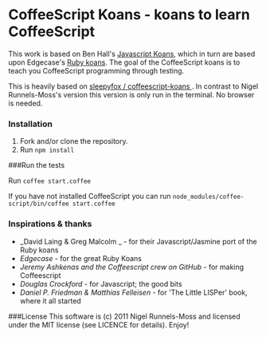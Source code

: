 # CoffeeScript Koans - koans to learn CoffeeScript #

This work is based on Ben Hall's [Javascript Koans](https://github.com/BenHall/javascript-koans), 
which in turn are based upon Edgecase's [Ruby koans](http://github.com/edgecase/ruby_koans). 
The goal of the CoffeeScript koans is to teach you CoffeeScript programming through testing.

This is heavily based on [ sleepyfox / coffeescript-koans ]( https://github.com/sleepyfox/coffeescript-koans ). In contrast to Nigel Runnels-Moss's version this version is only run in the terminal. No browser is needed.

### Installation

1) Fork and/or clone the repository.
2) Run `npm install`

###Run the tests

Run `coffee start.coffee`

If you have not installed CoffeeScript you can run `node_modules/coffee-script/bin/coffee start.coffee`

### Inspirations & thanks

*  _David Laing & Greg Malcolm _ - for their Javascript/Jasmine port of the Ruby koans
*  _Edgecase_ - for the great Ruby Koans
*  _Jeremy Ashkenas and the Coffeescript crew on GitHub_ - for making Coffeescript
*  _Douglas Crockford_ - for Javascript; the good bits
*  _Daniel P. Friedman & Matthias Felleisen_ - for 'The Little LISPer' book, where it all started

###License
This software is (c) 2011 Nigel Runnels-Moss and licensed under the MIT license (see LICENCE for details).  Enjoy!

